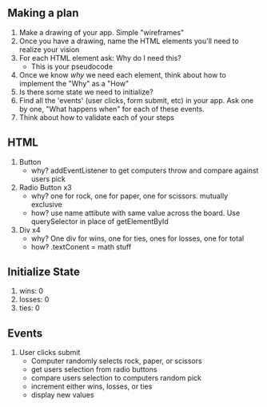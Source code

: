 ## Making a plan
1) Make a drawing of your app. Simple "wireframes"
2) Once you have a drawing, name the HTML elements you'll need to realize your vision
3) For each HTML element ask: Why do I need this?
    - This is your pseudocode
4) Once we know _why_ we need each element, think about how to implement the "Why" as a "How"
5) Is there some state we need to initialize?
6) Find all the 'events' (user clicks, form submit, etc) in your app. Ask one by one, "What happens when" for each of these events.
7) Think about how to validate each of your steps

## HTML
1) Button
    * why? addEventListener to get computers throw and compare against users pick
2) Radio Button x3
    * why? one for rock, one for paper, one for scissors.  mutually exclusive
    * how? use name attibute with same value across the board.  Use querySelector in place of getElementById
3) Div x4
    * why? One div for wins, one for ties, ones for losses, one for total
    * how? .textConent = math stuff

## Initialize State
1) wins: 0
2) losses: 0
3) ties: 0

## Events
1) User clicks submit
    * Computer randomly selects rock, paper, or scissors
    * get users selection from radio buttons
    * compare users selection to computers random pick
    * increment either wins, losses, or ties
    * display new values

